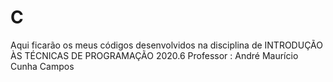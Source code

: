 # C
Aqui ficarão os meus códigos desenvolvidos na disciplina de INTRODUÇÃO ÀS TÉCNICAS DE PROGRAMAÇÃO 2020.6
Professor : André Maurício Cunha Campos
